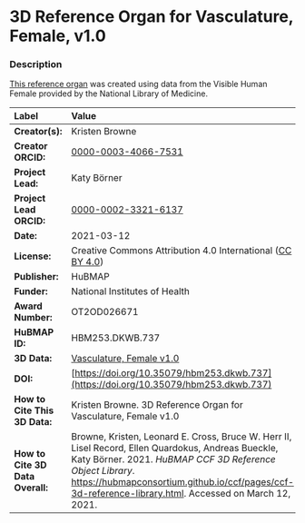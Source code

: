 # 3D Reference Organ for Vasculature, Female, v1.0

### Description
[This reference organ](https://hubmapconsortium.github.io/ccf/pages/ccf-3d-reference-library.html) was created using data from the Visible Human Female provided by the National Library of Medicine.

| Label | Value |
| :------------- |:-------------|
| **Creator(s):** | Kristen Browne |
| **Creator ORCID:** | [0000-0003-4066-7531](https://orcid.org/0000-0003-4066-7531) |
| **Project Lead:** | Katy B&ouml;rner |
| **Project Lead ORCID:** | [0000-0002-3321-6137](https://orcid.org/0000-0002-3321-6137) |
| **Date:** | 2021-03-12 |
| **License:** | Creative Commons Attribution 4.0 International ([CC BY 4.0](https://creativecommons.org/licenses/by/4.0/)) |
| **Publisher:** | HuBMAP |
| **Funder:** | National Institutes of Health |
| **Award Number:** | OT2OD026671 |
| **HuBMAP ID:** | HBM253.DKWB.737 |
| **3D Data:** | [Vasculature, Female v1.0](https://hubmapconsortium.github.io/ccf-releases/v1.0/models/VH_F_Vasculature_v1.0.glb) |
| **DOI:** | [https://doi.org/10.35079/hbm253.dkwb.737](https://doi.org/10.35079/hbm253.dkwb.737) |
| **How to Cite This 3D Data:** | Kristen Browne. 3D Reference Organ for Vasculature, Female v1.0 | [https://doi.org/10.35079/hbm253.dkwb.737](https://doi.org/10.35079/hbm253.dkwb.737) |
| **How to Cite 3D Data Overall:** | Browne, Kristen, Leonard E. Cross, Bruce W. Herr II, Lisel Record, Ellen Quardokus, Andreas Bueckle, Katy B&ouml;rner. 2021. *HuBMAP CCF 3D Reference Object Library*. https://hubmapconsortium.github.io/ccf/pages/ccf-3d-reference-library.html. Accessed on March 12, 2021. |